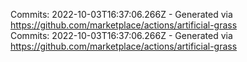 Commits: 2022-10-03T16:37:06.266Z - Generated via https://github.com/marketplace/actions/artificial-grass
<br>
Commits: 2022-10-03T16:37:06.266Z - Generated via https://github.com/marketplace/actions/artificial-grass
<br>
